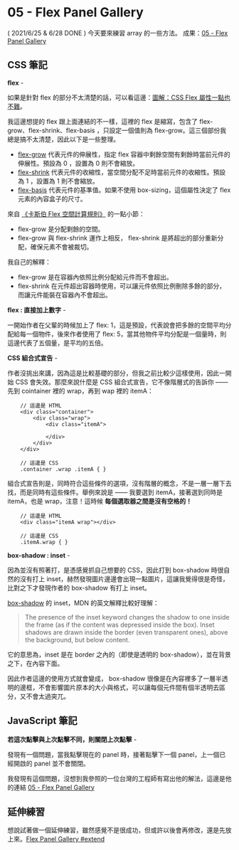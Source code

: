 
# 05 - Flex Panel Gallery
( 2021/6/25 & 6/28 DONE ) 今天要來練習 array 的一些方法。
成果：[05 - Flex Panel Gallery](https://alice-nor.github.io/JavaScript30/05%20-%20Flex%20Panel%20Gallery/index.html) 

## CSS 筆記 ##

**flex** - 

如果是針對 flex 的部分不太清楚的話，可以看這邊：[圖解：CSS Flex 屬性一點也不難](https://wcc723.github.io/css/2017/07/21/css-flex/)。

我這邊想提的 flex 跟上面連結的不一樣，這裡的 flex 是縮寫，包含了 flex-grow、flex-shrink、flex-basis ，只設定一個值則為 flex-grow。這三個部份我總是搞不太清楚，因此以下是一些整理。

* [flex-grow](https://developer.mozilla.org/zh-CN/docs/Web/CSS/flex-grow) 代表元件的伸展性，指定 flex 容器中剩餘空間有剩餘時當前元件的伸展性。預設為 0 ，設置為 0 則不會縮放。
* [flex-shrink](https://developer.mozilla.org/en-US/docs/Web/CSS/flex-shrink) 代表元件的收縮性，當空間分配不足時當前元件的收縮性。預設為 1 ，設置為 1 則不會縮放。
* [flex-basis](https://developer.mozilla.org/zh-CN/docs/Web/CSS/flex-basis) 代表元件的基準值。如果不使用 box-sizing，這個屬性決定了 flex 元素的內容盒子的尺寸。

來自 [《卡斯伯 Flex 空間計算規則》](https://wcc723.github.io/css/2020/03/08/flex-size/) 的一點小節：
* flex-grow 是分配剩餘的空間。
* flex-grow 與 flex-shrink 運作上相反， flex-shrink 是將超出的部分重新分配，確保元素不會被裁切。

我自己的解釋：
* flex-grow 是在容器內依照比例分配給元件而不會超出。
* flex-shrink 在元件超出容器時使用，可以讓元件依照比例刪除多餘的部分，而讓元件能裝在容器內不會超出。

**flex : 直接加上數字** - 

一開始作者在父輩的時候加上了 flex: 1，這是預設，代表說會把多餘的空間平均分配給每一個物件，後來作者使用了 flex: 5，當其他物件平均分配是一個量時，則這邊代表了五個量，是平均的五倍。

**CSS 組合式宣告** - 

作者沒挑出來講，因為這是比較基礎的部分，但我之前比較少這樣使用，因此一開始 CSS 會失效。那麼來說什麼是 CSS 組合式宣告，它不像階層式的告訴你 —— 先到 cointainer 裡的 wrap，再到 wap 裡的 itemA： 

        // 這邊是 HTML
        <div class="container">
            <div class="wrap">
                <div class="itemA">
                    
                </div>
            </div>
        </div>

        // 這邊是 CSS
        .container .wrap .itemA { }

組合式宣告則是，同時符合這些條件的選項，沒有階層的概念，不是一層一層下去找，而是同時有這些條件。舉例來說是 —— 我要選到 itemA，接著選到同時是 itemA，也是 wrap，注意！這時候 **每個選取器之間是沒有空格的！**

        // 這邊是 HTML
        <div class="itemA wrap"></div>

        // 這邊是 CSS
        .itemA.wrap { }

**box-shadow : inset** - 

因為並沒有照著打，是憑感覺抓自己想要的 CSS，因此打到 box-shadow 時很自然的沒有打上 inset，赫然發現圖片邊邊會出現一點圖片，這讓我覺得很是奇怪，比對之下才發現作者的 box-shadow 有打上 inset。

[box-shadow](https://developer.mozilla.org/zh-TW/docs/Web/CSS/box-shadow) 的 inset，MDN 的英文解釋比較好理解：

> The presence of the inset keyword changes the shadow to one inside the frame (as if the content was depressed inside the box). Inset shadows are drawn inside the border (even transparent ones), above the background, but below content.

它的意思為，inset 是在 border 之內的（即使是透明的 box-shadow），並在背景之下，在內容下面。

因此作者這邊的使用方式就會變成， box-shadow 很像是在內容裡多了一層半透明的邊框，不會影響圖片原本的大小與格式，可以讓每個元件間有個半透明去區分，又不會太過突兀。

## JavaScript 筆記 ##

**若這次點擊與上次點擊不同，則關閉上次點擊** - 

發現有一個問題，當我點擊現在的 panel 時，接著點擊下一個 panel，上一個已經開啟的 panel 並不會關閉。

我發現有這個問題，沒想到我參照的一位台灣的工程師有寫出他的解法，這邊是他的連結 [05 - Flex Panel Gallery](https://github.com/guahsu/JavaScript30/tree/master/05_Flex-Panel-Gallery) 

## 延伸練習 ##

想說試著做一個延伸練習，雖然感覺不是很成功，但或許以後會再修改，還是先放上來。[Flex Panel Gallery #extend](https://alice-nor.github.io/JavaScript30/05%20-%20Flex%20Panel%20Gallery/M%E1%BB%B9ThoGuide.html)

